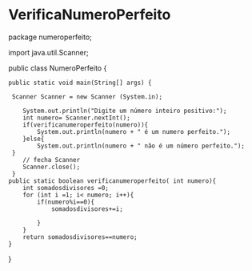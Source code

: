 # VerificaNumeroPerfeito


package numeroperfeito;
 
import java.util.Scanner;

public class NumeroPerfeito {

   
    public static void main(String[] args) {
        
     Scanner Scanner = new Scanner (System.in);  
     
        System.out.println("Digite um número inteiro positivo:");
        int numero= Scanner.nextInt();
        if(verificanumeroperfeito(numero)){
            System.out.println(numero + " é um numero perfeito.");
        }else{
            System.out.println(numero + " nâo é um número perfeito.");
     }
        // fecha Scanner
        Scanner.close();
     }
    public static boolean verificanumeroperfeito( int numero){
        int somadosdivisores =0;
        for (int i =1; i< numero; i++){
            if(numero%i==0){
                somadosdivisores+=i;
                
            }
        }
        return somadosdivisores==numero;
    }
    
}

